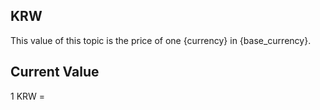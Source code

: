 ## KRW

This value of this topic is the price of one {currency} in {base_currency}.

## Current Value

1 KRW = <Topic topic="finance/stock-exchange/currency/KRW/EUR" decimals="3" unit="EUR"/>

